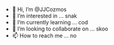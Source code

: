 - 👋 Hi, I’m @JJCozmos
- 👀 I’m interested in ... snak
- 🌱 I’m currently learning ... cod
- 💞️ I’m looking to collaborate on ... skoo
- 📫 How to reach me ... no

<!---
JJCozmos/JJCozmos is a ✨ special ✨ repository because its `README.md` (this file) appears on your GitHub profile.
You can click the Preview link to take a look at your changes.
--->
